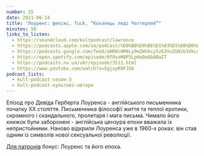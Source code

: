 ```yaml
---
number: 25
date: 2021-06-14
title: "Лоуренс: фенікс, fuck, “Коханець леді Чаттерлей”"
minutes: 50
links_to_listen:
  - https://soundcloud.com/kultpodcast/lawrence
  - https://podcasts.apple.com/ua/podcast/%D0%BB%D0%BE%D1%83%D1%80%D0%B5%D0%BD%D1%81-%D1%84%D0%B5%D0%BD%D1%96%D0%BA%D1%81-fuck-%D0%BA%D0%BE%D1%85%D0%B0%D0%BD%D0%B5%D1%86%D1%8C-%D0%BB%D0%B5%D0%B4%D1%96-%D1%87%D0%B0%D1%82%D1%82%D0%B5%D1%80%D0%BB%D0%B5%D0%B9/id1581339249?i=1000532083119
  - https://podcasts.google.com/feed/aHR0cHM6Ly9mZWVkcy5zb3VuZGNsb3VkLmNvbS91c2Vycy9zb3VuZGNsb3VkOnVzZXJzOjg5MjM3MjAyNy9zb3VuZHMucnNz/episode/dGFnOnNvdW5kY2xvdWQsMjAxMDp0cmFja3MvMTA2ODE4NzM1MQ
  - https://open.spotify.com/episode/0fOvaM8P5LpHoDoQbABaIT
  - https://podcasts.nv.ua/ukr/episode/3511.html
  - https://www.youtube.com/watch?v=5gjayR9FJUk
podcast_lists:
  - kult-podcast-сезон-3
  - kult-podcast-культові-автори
---
```


Епізод про Девіда Герберта Лоуренса - англійського письменника початку ХХ
століття. Письменника філософії життя та теплої еротики, скромного і
скандального, пролетаря і мага письма. Чимало його книжок були заборонені -
англійська цензура епохи вважала їх непристойними. Наново відкрили Лоуренса уже
в 1960-х роках: він став одним із символів нової сексуальної революції.

[Для патронів][1] бонус: Лоуренс та його епоха.

[1]: https://patreon.com/kultpodcast
